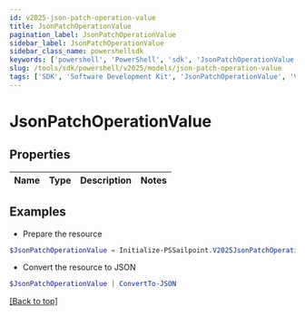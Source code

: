 ```yaml
---
id: v2025-json-patch-operation-value
title: JsonPatchOperationValue
pagination_label: JsonPatchOperationValue
sidebar_label: JsonPatchOperationValue
sidebar_class_name: powershellsdk
keywords: ['powershell', 'PowerShell', 'sdk', 'JsonPatchOperationValue', 'V2025JsonPatchOperationValue'] 
slug: /tools/sdk/powershell/v2025/models/json-patch-operation-value
tags: ['SDK', 'Software Development Kit', 'JsonPatchOperationValue', 'V2025JsonPatchOperationValue']
---
```



# JsonPatchOperationValue

## Properties

Name | Type | Description | Notes
------------ | ------------- | ------------- | -------------

## Examples

- Prepare the resource
```powershell
$JsonPatchOperationValue = Initialize-PSSailpoint.V2025JsonPatchOperationValue 
```

- Convert the resource to JSON
```powershell
$JsonPatchOperationValue | ConvertTo-JSON
```


[[Back to top]](#) 

